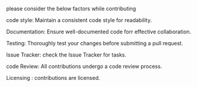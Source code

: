please consider the below factors while contributing

code style:
Maintain a consistent code style for readability.

Documentation:
Ensure well-documented code forr effective collaboration.

Testing:
Thoroughly test your changes before submitting a pull request.

Issue Tracker:
check the Issue Tracker for tasks.

code Review:
All contributions undergo a code review process.

Licensing :
contributions are licensed.
